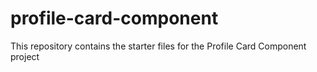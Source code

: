 # profile-card-component
This repository contains the starter files for the Profile Card Component project 
